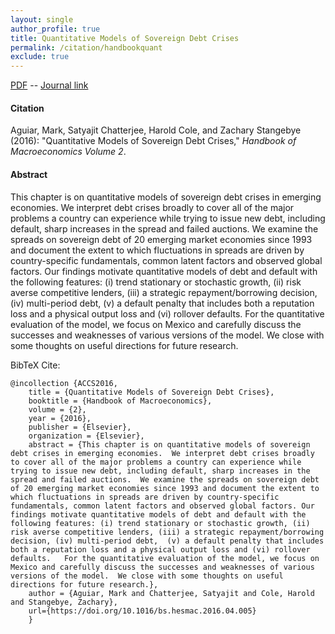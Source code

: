 ```yaml
---
layout: single 
author_profile: true 
title: Quantitative Models of Sovereign Debt Crises 
permalink: /citation/handbookquant
exclude: true
---
```


[PDF](https://markaguiar.github.io/files/accs_handbook.pdf) -- [Journal link](https://doi.org/10.1016/bs.hesmac.2016.04.005)
#### Citation

Aguiar, Mark, Satyajit Chatterjee,  Harold Cole, and Zachary Stangebye  (2016): "Quantitative Models of Sovereign Debt Crises," *Handbook of Macroeconomics Volume 2*.

#### Abstract

This chapter is on quantitative models of sovereign debt crises in emerging economies.  We interpret debt crises broadly to cover all of the major problems a country can experience while trying to issue new debt, including default, sharp increases in the spread and failed auctions.  We examine the spreads on sovereign debt of 20 emerging market economies since 1993 and document the extent to which fluctuations in spreads are driven by country-specific fundamentals, common latent factors and observed global factors. Our findings motivate quantitative models of debt and default with the following features: (i) trend stationary or stochastic growth, (ii) risk averse competitive lenders, (iii) a strategic repayment/borrowing decision, (iv) multi-period debt,  (v) a default penalty that includes both a reputation loss and a physical output loss and (vi) rollover defaults.   For the quantitative evaluation of the model, we focus on Mexico and carefully discuss the successes and weaknesses of various versions of the model.  We close with some thoughts on useful directions for future research.

BibTeX Cite:

	@incollection {ACCS2016,
		title = {Quantitative Models of Sovereign Debt Crises},
		booktitle = {Handbook of Macroeconomics},
		volume = {2},
		year = {2016},
		publisher = {Elsevier},
		organization = {Elsevier},
		abstract = {This chapter is on quantitative models of sovereign debt crises in emerging economies.  We interpret debt crises broadly to cover all of the major problems a country can experience while trying to issue new debt, including default, sharp increases in the spread and failed auctions.  We examine the spreads on sovereign debt of 20 emerging market economies since 1993 and document the extent to which fluctuations in spreads are driven by country-specific fundamentals, common latent factors and observed global factors. Our findings motivate quantitative models of debt and default with the following features: (i) trend stationary or stochastic growth, (ii) risk averse competitive lenders, (iii) a strategic repayment/borrowing decision, (iv) multi-period debt,  (v) a default penalty that includes both a reputation loss and a physical output loss and (vi) rollover defaults.   For the quantitative evaluation of the model, we focus on Mexico and carefully discuss the successes and weaknesses of various versions of the model.  We close with some thoughts on useful directions for future research.},
		author = {Aguiar, Mark and Chatterjee, Satyajit and Cole, Harold and Stangebye, Zachary},
		url={https://doi.org/10.1016/bs.hesmac.2016.04.005}
		}